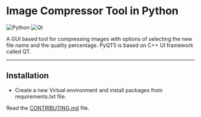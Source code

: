 
# Image Compressor Tool in Python

![Python](https://img.shields.io/badge/python-3670A0?style=for-the-badge&logo=python&logoColor=ffdd54)
![Qt](https://img.shields.io/badge/Qt-%23217346.svg?style=for-the-badge&logo=Qt&logoColor=white)

A GUI based tool for compressing images with options of selecting the new file name and the quality percentage. PyQT5 is based on C++ UI framework called QT.

---
## Installation

- Create a new Virtual environment and install packages from requirements.txt file.

Read the [CONTRIBUTING.md](CONTRIBUTING.md) file.
